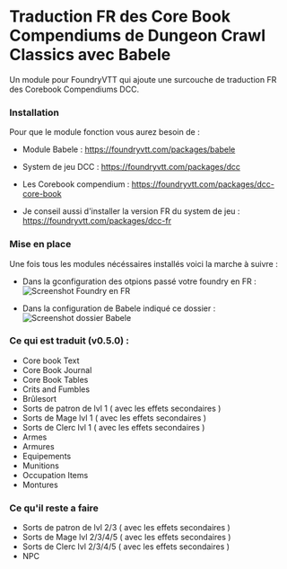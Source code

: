 # Traduction FR des Core Book Compendiums de Dungeon Crawl Classics avec Babele

Un module pour FoundryVTT qui ajoute une surcouche de traduction FR des Corebook Compendiums DCC.



### Installation 

Pour que le module fonction vous aurez besoin de :

- Module Babele : https://foundryvtt.com/packages/babele
- System de jeu DCC : https://foundryvtt.com/packages/dcc
- Les Corebook compendium : https://foundryvtt.com/packages/dcc-core-book

- Je conseil aussi d'installer la version FR du system de jeu : https://foundryvtt.com/packages/dcc-fr

### Mise en place

Une fois tous les modules nécéssaires installés voici la marche à suivre :
- Dans la gconfiguration des otpions passé votre foundry en FR :
![Screenshot Foundry en FR](/)

- Dans la configuration de Babele indiqué ce dossier :
![Screenshot dossier Babele](/)


### Ce qui est traduit (v0.5.0) : 

- Core book Text
- Core Book Journal
- Core Book Tables
- Crits and Fumbles
- Brûlesort
- Sorts de patron de lvl 1 ( avec les effets secondaires ) 
- Sorts de Mage lvl 1 ( avec les effets secondaires )
- Sorts de Clerc lvl 1 ( avec les effets secondaires )
- Armes
- Armures
- Equipements
- Munitions
- Occupation Items
- Montures

### Ce qu'il reste a faire 

- Sorts de patron de lvl 2/3 ( avec les effets secondaires )
- Sorts de Mage lvl 2/3/4/5 ( avec les effets secondaires )
- Sorts de Clerc lvl 2/3/4/5 ( avec les effets secondaires )
- NPC
